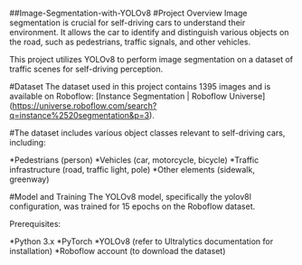 ##Image-Segmentation-with-YOLOv8
#Project Overview
Image segmentation is crucial for self-driving cars to understand their environment. It allows the car to identify and distinguish various objects on the road, such as pedestrians, traffic signals, and other vehicles.

This project utilizes YOLOv8 to perform image segmentation on a dataset of traffic scenes for self-driving perception.

#Dataset
The dataset used in this project contains 1395 images and is available on Roboflow: [Instance Segmentation | Roboflow Universe] (https://universe.roboflow.com/search?q=instance%2520segmentation&p=3).

#The dataset includes various object classes relevant to self-driving cars, including:

*Pedestrians (person)
*Vehicles (car, motorcycle, bicycle)
*Traffic infrastructure (road, traffic light, pole)
*Other elements (sidewalk, greenway)

#Model and Training
The YOLOv8 model, specifically the yolov8l configuration, was trained for 15 epochs on the Roboflow dataset.


Prerequisites:

*Python 3.x
*PyTorch
*YOLOv8 (refer to Ultralytics documentation for installation)
*Roboflow account (to download the dataset)
